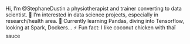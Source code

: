 Hi, I’m @StephaneDustin a physiotherapist and trainer converting to data scientist.
👀 I’m interested in data science projects, especially in research/health area.
🌱 Currently learning Pandas, diving into Tensorflow, looking at Spark, Dockers...
⚡ Fun fact: I like coconut chicken with thaï sauce
